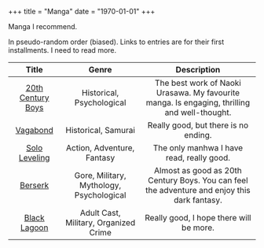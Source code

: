 +++
title = "Manga"
date = "1970-01-01"
+++

Manga I recommend.
<!--more-->

In pseudo-random order (biased). Links to entries are for their first installments. I need to read more.

|  Title  |  Genre  |  Description  |
|:-------:|:-------:|:-------------:|
[20th Century Boys](https://myanimelist.net/manga/3/20th_Century_Boys) | Historical, Psychological | The best work of Naoki Urasawa. My favourite manga. Is engaging, thrilling and well-thought.
[Vagabond](https://myanimelist.net/manga/656/Vagabond) | Historical, Samurai | Really good, but there is no ending.
[Solo Leveling](https://myanimelist.net/manga/121496/Solo_Leveling) | Action, Adventure, Fantasy | The only manhwa I have read, really good.
[Berserk](https://myanimelist.net/manga/2/Berserk?q=berserk&cat=manga) | Gore, Military, Mythology, Psychological | Almost as good as 20th Century Boys. You can feel the adventure and enjoy this dark fantasy.
[Black Lagoon](https://myanimelist.net/manga/735/Black_Lagoon?q=black%20lagoon&cat=manga) | Adult Cast, Military, Organized Crime | Really good, I hope there will be more.
